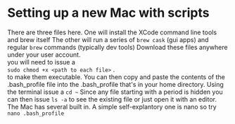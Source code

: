 # Setting up a new Mac with scripts

There are three files here. One will install the XCode command line tools and brew itself
The other will run a series of `brew cask` (gui apps) and regular `brew` commands (typically dev tools)
Download these files anywhere under your user account.  
you will need to issue a  
`sudo chmod +x <path to each file>` .  
to make them executable. You can then copy and paste the contents of the .bash_profile file into the .bash_profile 
that's in your home directory. Using the terminal issue a 
`cd ~`
Since any file starting with a period is hidden you can then issue
`ls -a` to see the existing file or just open it with an editor. The Mac has several built in.
A simple self-explantory one is nano so try  
`nano .bash_profile`  


